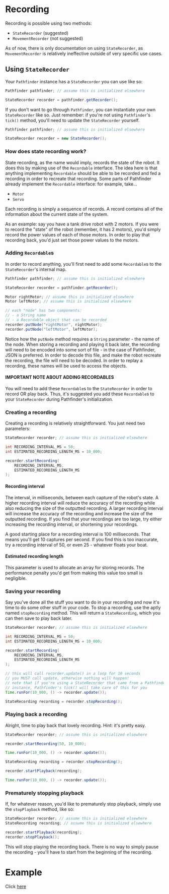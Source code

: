 # Recording
Recording is possible using two methods:
- `StateRecorder` (suggested)
- `MovementRecorder` (not suggested)

As of now, there is only documentation on using `StateRecorder`, as
`MovementRecorder` is relatively ineffective outside of very specific use
cases.

## Using `StateRecorder`
Your `Pathfinder` instance has a `StateRecorder` you can use like so:
```java
Pathfinder pathfinder; // assume this is initialized elsewhere

StateRecorder recorder = pathfinder.getRecorder();
```

If you don't want to go through `Pathfinder`, you can instantiate your own
`StateRecorder` like so. Just remember: if you're not using `Pathfinder`'s
`tick()` method, you'll need to update the `StateRecorder` yourself.
```java
Pathfinder pathfinder; // assume this is initialized elsewhere

StateRecorder recorder = new StateRecorder();
```

### How does state recording work?
State recording, as the name would imply, records the state of the robot. It
does this by making use of the `Recordable` interface. The idea here is that
anything implementing `Recordable` should be able to be recorded and fed
a recording in order to recreate that recording. Some parts of Pathfinder
already implement the `Recordable` interface: for example, take...
- `Motor`
- `Servo`

Each recording is simply a sequence of records. A record contains all of the
information about the current state of the system.

As an example: say you have a tank drive robot with 2 motors. If you were
to record the "state" of the robot (remember, it has 2 motors), you'd simply
record the power values of each of those motors. In order to play that
recording back, you'd just set those power values to the motors.

### Adding `Recordable`s
In order to record anything, you'll first need to add some `Recordable`s to
the `StateRecorder`'s internal map.
```java
Pathfinder pathfinder; // assume this is initialized elsewhere

StateRecorder recorder = pathfinder.getRecorder();

Motor rightMotor; // assume this is initialized elsewhere
Motor leftMotor; // assume this is initialized elsewhere

// each "node" has two components:
// - a String name
// - a Recordable object that can be recorded
recorder.putNode("rightMotor", rightMotor);
recorder.putNode("leftMotor", leftMotor);
```

Notice how the `putNode` method requires a `String` parameter - the name of
the node. When storing a recording and playing it back later, the recording
will need to be encoded into some sort of file - in the case of Pathfinder,
JSON is preferred. In order to decode this file, and make the robot recreate
the recording, the file will need to be decoded. In order to replay a
recording, these names will be used to access the objects.

#### IMPORTANT NOTE ABOUT ADDING RECORDABLES
You will need to add these `Recordable`s to the `StateRecorder` in order to
record OR play back. Thus, it's suggested you add these `Recordable`s to your
`StateRecorder` during Pathfinder's initialization.

### Creating a recording
Creating a recording is relatively straightforward. You just need two
parameters:
```java
StateRecorder recorder; // assume this is initialized elsewhere

int RECORDING_INTERVAL_MS = 50;
int ESTIMATED_RECORDING_LENGTH_MS = 10_000;

recorder.startRecording(
    RECORDING_INTERVAL_MS,
    ESTIMATED_RECORDING_LENGTH_MS
);
```

#### Recording interval
The interval, in milliseconds, between each capture of the robot's state. A
higher recording interval will reduce the accuracy of the recording while also
reducing the size of the outputted recording. A larger recording interval will
increase the accuracy of the recording and increase the size of the outputted
recording. If you find that your recordings are too large, try either
increasing the recording interval, or shortening your recordings.

A good starting place for a recording interval is 100 milliseconds. That means
you'll get 10 captures per second. If you find this is too inaccurate, try
a recording interval of 50, or even 25 - whatever floats your boat.

#### Estimated recording length
This parameter is used to allocate an array for storing records. The
performance penalty you'd get from making this value too small is negligible.

### Saving your recording
Say you've done all the stuff you want to do in your recording and now it's
time to do some other stuff in your code. To stop a recording, use the aptly
named `stopRecording` method. This will return a `StateRecording`, which you
can then save to play back later.
```java
StateRecorder recorder; // assume this is initialized elsewhere

int RECORDING_INTERVAL_MS = 50;
int ESTIMATED_RECORDING_LENGTH_MS = 10_000;

recorder.startRecording(
    RECORDING_INTERVAL_MS,
    ESTIMATED_RECORDING_LENGTH_MS
);

// this will call recorder.update() in a loop for 10 seconds
// you MUST call update, otherwise nothing will happen!
// note that if you're using a StateRecorder that came from a Pathfinder
// instance, Pathfinder's tick() will take care of this for you
Time.runFor(10_000, () -> recorder.update());

StateRecording recording = recorder.stopRecording();
```

### Playing back a recording
Alright, time to play back that lovely recording. Hint: it's pretty easy.
```java
StateRecorder recorder; // assume this is initialized elsewhere

recorder.startRecording(50, 10_000);

Time.runFor(10_000, () -> recorder.update());

StateRecording recording = recorder.stopRecording();

recorder.startPlayback(recording);

Time.runFor(10_000, () -> recorder.update());
```

### Prematurely stopping playback
If, for whatever reason, you'd like to prematurely stop playback, simply
use the `stopPlayback` method, like so:
```java
StateRecorder recorder; // assume this is initialized elsewhere
StateRecording recording; // assume this is initialized elsewhere

recorder.startPlayback(recording);
recorder.stopPlayback();
```

This will stop playing the recording back. There is no way to simply pause
the recording - you'll have to start from the beginning of the recording.

# Example
Click [here](./pathfinder2-examples/src/main/java/me/wobblyyyy/pathfinder2/examples/ExampleStateRecording.java)
